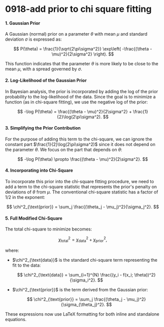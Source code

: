 # 0918-add prior to chi square fitting

#### 1. Gaussian Prior

A Gaussian (normal) prior on a parameter $\theta$ with mean $\mu$ and standard deviation $\sigma$ is expressed as:

$$
P(\theta) = \frac{1}{\sqrt{2\pi\sigma^2}} \exp\left( -\frac{(\theta - \mu)^2}{2\sigma^2} \right).
$$

This function indicates that the parameter $\theta$ is more likely to be close to the mean $\mu$, with a spread governed by $\sigma$.

#### 2. Log-Likelihood of the Gaussian Prior

In Bayesian analysis, the prior is incorporated by adding the log of the prior probability to the log-likelihood of the data. Since the goal is to minimize a function (as in chi-square fitting), we use the negative log of the prior:

$$
-\log P(\theta) = \frac{(\theta - \mu)^2}{2\sigma^2} + \frac{1}{2}\log(2\pi\sigma^2).
$$

#### 3. Simplifying the Prior Contribution

For the purpose of adding this term to the chi-square, we can ignore the constant part $\frac{1}{2}\log(2\pi\sigma^2)$ since it does not depend on the parameter $\theta$. We focus on the part that depends on $\theta$:

$$
-\log P(\theta) \propto \frac{(\theta - \mu)^2}{2\sigma^2}.
$$

#### 4. Incorporating into Chi-Square

To incorporate this prior into the chi-square fitting procedure, we need to add a term to the chi-square statistic that represents the prior's penalty on deviations of $\theta$ from $\mu$. The conventional chi-square statistic has a factor of 1/2 in the exponent:

$$
\chi^2_{\text{prior}} = \sum_j \frac{(\theta_j - \mu_j)^2}{\sigma_j^2}.
$$

#### 5. Full Modified Chi-Square

The total chi-square to minimize becomes:

$$
\chi^2_{\text{total}} = \chi^2_{\text{data}} + \chi^2_{\text{prior}},
$$

where:

*   $\chi^2\_{\text{data\}}$ is the standard chi-square term representing the fit to the data:

    $$
    \chi^2_{\text{data}} = \sum_{i=1}^{N} \frac{(y_i - f(x_i; \theta))^2}{\sigma_i^2}.
    $$
*   $\chi^2\_{\text{prior\}}$ is the term derived from the Gaussian prior:

    $$
    \chi^2_{\text{prior}} = \sum_j \frac{(\theta_j - \mu_j)^2}{\sigma_{\theta_j}^2}.
    $$

These expressions now use LaTeX formatting for both inline and standalone equations.
